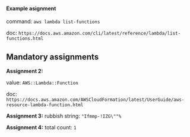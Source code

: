 #### Example asignment

command: `aws lambda list-functions`

doc: `https://docs.aws.amazon.com/cli/latest/reference/lambda/list-functions.html`

## Mandatory assignments

**Assignment 2:**

value: `AWS::Lambda::Function`

doc: `https://docs.aws.amazon.com/AWSCloudFormation/latest/UserGuide/aws-resource-lambda-function.html`

**Assignment 3:**
rubbish string: `"Ifmmp-!IZG\""%`

**Assignment 4:**
total count: `1`
